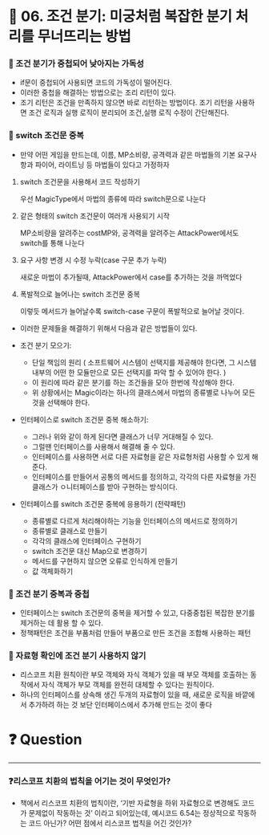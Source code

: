 # 📌 06. 조건 분기: 미궁처럼 복잡한 분기 처리를 무너뜨리는 방법

### 📌 조건 분기가 중첩되어 낮아지는 가독성

- if문이 중첩되어 사용되면 코드의 가독성이 떨어진다.
- 이러한 중첩을 해결하는 방법으로는 조리 리턴이 있다.
- 조기 리턴은 조건을 만족하지 않으면 바로 리턴하는 방법이다. 조기 리턴을 사용하면 조건 로직과 실행 로직이 분리되어 조건,실행 로직 수정이 간단해진다.

### 📌 switch 조건문 중복

- 만약 어떤 게임을 만드는데, 이름, MP소비량, 공격력과 같은 마법들의 기본 요구사항과 파이어, 라이트닝 등 마법들이 있다고 가정하자
1. switch 조건문을 사용해서 코드 작성하기
    
    우선 MagicType에서 마법의 종류에 따라 switch문으로 나눈다
    
2. 같은 형태의 switch 조건문이 여러개 사용되기 시작
    
    MP소비량을 알려주는 costMP와, 공격력을 알려주는 AttackPower에서도 switch를 통해 나눈다
    
3. 요구 사항 변경 시 수정 누락(case 구문 추가 누락)
    
    새로운 마법이 추가될때, AttackPower에서 case를 추가하는 것을 까먹었다
    
4. 폭발적으로 늘어나는 switch 조건문 중복
    
    이렇듯 메서드가 늘어날수록 switch-case 구문이 폭발적으로 늘어날 것이다. 
    

- 이러한 문제들을 해결하기 위해서 다음과 같은 방법들이 있다.

- 조건 분기 모으기:
    - 단일 책임의 원리 ( 소프트웨어 시스템이 선택지를 제공해야 한다면, 그 시스템 내부의 어떤 한 모듈만으로 모든 선택지를 파악 할 수 있어야 한다. )
    - 이 원리에 따라 같은 분기를 하는 조건들을 모아 한번에 작성해야 한다.
    - 위 상황에서는 Magic이라는 하나의 클래스에서 마법의 종류별로 나누어 모든 것을 선택해야 한다.

- 인터페이스로 switch 조건문 중복 해소하기:
    - 그러나 위와 같이 하게 된다면 클래스가 너무 거대해질 수 있다.
    - 그럴땐 인터페이스를 사용해서 해결해 줄 수 있다.
    - 인터페이스를 사용하면 서로 다른 자료형을 같은 자료형처럼 사용할 수 있게 해준다.
    - 인터페이스를 만들어서 공통의 메서드를 정의하고, 각각의 다른 자료형을 가진 클래스가 ㅇ니터페이스를 받아 구현하는 방식이다.

- 인터페이스를 switch 조건문 중복에 응용하기 (전략패턴)
    - 종류별로 다르게 처리해야하는 기능을 인터페이스의 메서드로 정의하기
    - 종류별로 클래스로 만들기
    - 각각의 클래스에 인터페이스 구현하기
    - switch 조건문 대신 Map으로 변경하기
    - 메서드를 구현하지 않으면 오류로 인식하게 만들기
    - 값 객체화하기

### 📌 조건 분기 중복과 중첩

- 인터페이스는 switch 조건문의 중복을 제거할 수 있고, 다중중첩된 복잡한 분기를 제거하는 데 활용 할 수 있다.
- 정책패턴은 조건을 부품처럼 만들어 부품으로 만든 조건을 조합해 사용하는 패턴

### 📌 자료형 확인에 조건 분기 사용하지 않기

- 리스코프 치환 원칙이란 부모 객체와 자식 객체가 있을 때 부모 객체를 호출하는 동작에서 자식 객체가 부모 객체를 완전히 대체할 수 있다는 원칙이다.
- 하나의 인터페이스를 상속해 생긴 두개의 자료형이 있을 때, 새로운 로직을 바깥에서 추가하려 하는 것 보단 인터페이스에서 추가해 만드는 것이 좋다

# ❓ Question

---

### ❓리스코프 치환의 법칙을 어기는 것이 무엇인가?

- 책에서 리스코프 치환의 법칙이란, ‘기반 자료형을 하위 자료형으로 변경해도 코드가 문제없이 작동하는 것’ 이라고 되어있는데, 예시코드 6.54는 정상적으로 작동하는 코드 아닌가? 어떤 점에서 리스코프 법칙을 어긴 것인가?
